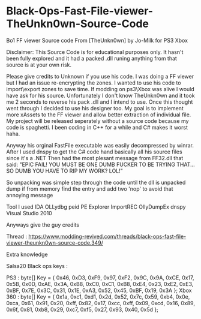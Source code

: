 # Black-Ops-Fast-File-viewer-TheUnkn0wn-Source-Code
Bo1 FF viewer Source code From [TheUnkn0wn] by Jo-Milk for PS3 Xbox 

Disclaimer: This Source Code is for educational purposes only. It hasn't been fully explored and it had a packed .dll runing anything from that source is at your own risk.

Please give credits to Unknown if you use his code. I was doing a FF viewer but I had an issue re-encrypting the zones. 
I wanted to use his code to import\export zones to save time. If modding on ps3\Xbox was alive I would have ask for his source. 
Unfortunately I don't know TheUnkn0wn and it took me 2 seconds to reverse his pack .dll and I intend to use. Once this thought went through I decided to use his designer too.
My goal is to implement more xAssets to the FF viewer and allow better extraction of individual file. My project will be released seperately without a source code because
my code is spaghetti. I been coding in C++ for a while and C# makes it worst haha.

Anyway his orginal FastFile executable was easily decompressed by winrar.
After I used dnspy to get the C# code hand basically all his source files since it's a .NET
Then had the most plesant message from FF32.dll that said: "EPIC FAIL! YOU MUST BE ONE DUMB FUCKER TO BE TRYING THAT... SO DUMB YOU HAVE TO RIP MY WORK? LOL!"

So unpacking was simple step through the code until the dll is unpacked dump if from memory find the entry and add two 'nop' to avoid that annoying message

Tool I used 
IDA OLLydbg peid PE Explorer ImportREC OllyDumpEx dnspy
Visual Studio 2010

Anyways give the guy credits 

Thread : https://www.modding-revived.com/threads/black-ops-fast-file-viewer-theunkn0wn-source-code.349/


Extra knowledge 

Salsa20 Black ops keys :

PS3 :  byte[] Key = { 0x46, 0xD3, 0xF9, 0x97, 0xF2, 0x9C, 0x9A, 0xCE, 0x17, 0x5B, 0x0D, 0xAE, 0x3A, 0xB8, 0xC0, 0xC1, 0xB8, 0xE4, 0x23, 0xE2, 0xE3, 0xBF, 0x7E, 0x3C, 0x31, 0x1E, 0xA3, 0x52, 0x45, 0xBF, 0x19, 0x3A };
Xbox 360 : byte[] Key = { 0x1a, 0xc1, 0xd1, 0x2d, 0x52, 0x7c, 0x59, 0xb4, 0x0e, 0xca, 0x61, 0x91, 0x20, 0xff, 0x82, 0x17, 0xcc, 0xff, 0x09, 0xcd, 0x16, 0x89, 0x6f, 0x81, 0xb8, 0x29, 0xc7, 0xf5, 0x27, 0x93, 0x40, 0x5d };

